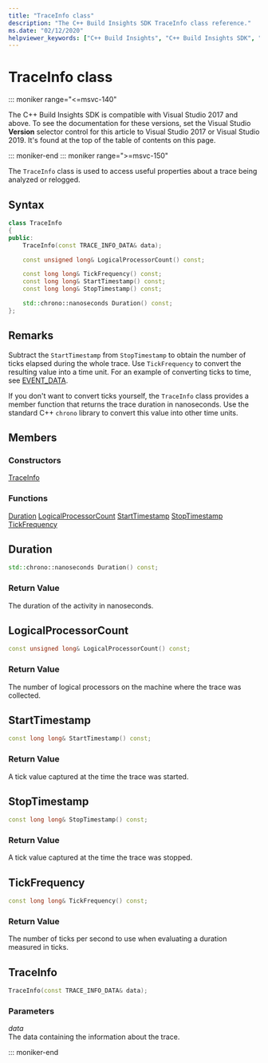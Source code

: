 ```yaml
---
title: "TraceInfo class"
description: "The C++ Build Insights SDK TraceInfo class reference."
ms.date: "02/12/2020"
helpviewer_keywords: ["C++ Build Insights", "C++ Build Insights SDK", "TraceInfo", "throughput analysis", "build time analysis", "vcperf.exe"]
---
```

# TraceInfo class

::: moniker range="<=msvc-140"

The C++ Build Insights SDK is compatible with Visual Studio 2017 and above. To see the documentation for these versions, set the Visual Studio **Version** selector control for this article to Visual Studio 2017 or Visual Studio 2019. It's found at the top of the table of contents on this page.

::: moniker-end
::: moniker range=">=msvc-150"

The `TraceInfo` class is used to access useful properties about a trace being analyzed or relogged.

## Syntax

```cpp
class TraceInfo
{
public:
    TraceInfo(const TRACE_INFO_DATA& data);

    const unsigned long& LogicalProcessorCount() const;

    const long long& TickFrequency() const;
    const long long& StartTimestamp() const;
    const long long& StopTimestamp() const;

    std::chrono::nanoseconds Duration() const;
};
```

## Remarks

Subtract the `StartTimestamp` from `StopTimestamp` to obtain the number of ticks elapsed during the whole trace. Use `TickFrequency` to convert the resulting value into a time unit. For an example of converting ticks to time, see [EVENT_DATA](../c-event-data-types/event-data-struct.md).

If you don't want to convert ticks yourself, the `TraceInfo` class provides a member function that returns the trace duration in nanoseconds. Use the standard C++ `chrono` library to convert this value into other time units.

## Members

### Constructors

[TraceInfo](#trace-info)

### Functions

[Duration](#duration)
[LogicalProcessorCount](#logical-processor-count)
[StartTimestamp](#start-timestamp)
[StopTimestamp](#stop-timestamp)
[TickFrequency](#tick-frequency)

## <a name="duration"></a> Duration

```cpp
std::chrono::nanoseconds Duration() const;
```

### Return Value

The duration of the activity in nanoseconds.

## <a name="logical-processor-count"></a> LogicalProcessorCount

```cpp
const unsigned long& LogicalProcessorCount() const;
```

### Return Value

The number of logical processors on the machine where the trace was collected.

## <a name="start-timestamp"></a> StartTimestamp

```cpp
const long long& StartTimestamp() const;
```

### Return Value

A tick value captured at the time the trace was started.

## <a name="stop-timestamp"></a> StopTimestamp

```cpp
const long long& StopTimestamp() const;
```

### Return Value

A tick value captured at the time the trace was stopped.

## <a name="tick-frequency"></a> TickFrequency

```cpp
const long long& TickFrequency() const;
```

### Return Value

The number of ticks per second to use when evaluating a duration measured in ticks.

## <a name="trace-info"></a> TraceInfo

```cpp
TraceInfo(const TRACE_INFO_DATA& data);
```

### Parameters

*data*\
The data containing the information about the trace.

::: moniker-end
